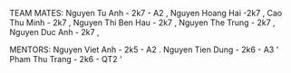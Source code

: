 
TEAM MATES:
Nguyen Tu Anh - 2k7 - A2 ,
Nguyen Hoang Hai -2k7 ,
Cao Thu Minh - 2k7 ,
Nguyen Thi Ben Hau - 2k7 ,
Nguyen The Trung - 2k7 ,
Nguyen Duc Anh - 2k7 ,

MENTORS:
Nguyen Viet Anh - 2k5 - A2 .
Nguyen Tien Dung - 2k6 - A3 '
Pham Thu Trang - 2k6 - QT2 '
